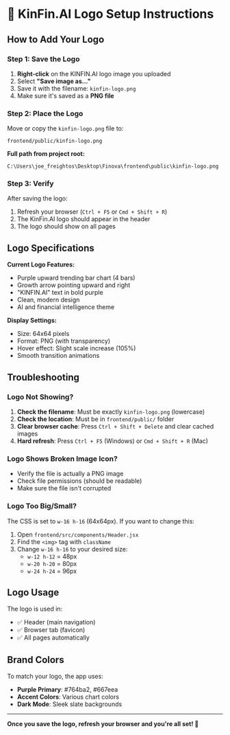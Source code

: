 # 📸 KinFin.AI Logo Setup Instructions

## How to Add Your Logo

### Step 1: Save the Logo
1. **Right-click** on the KINFIN.AI logo image you uploaded
2. Select **"Save image as..."**
3. Save it with the filename: `kinfin-logo.png`
4. Make sure it's saved as a **PNG file**

### Step 2: Place the Logo
Move or copy the `kinfin-logo.png` file to:
```
frontend/public/kinfin-logo.png
```

**Full path from project root:**
```
C:\Users\joe_freightos\Desktop\Finova\frontend\public\kinfin-logo.png
```

### Step 3: Verify
After saving the logo:
1. Refresh your browser (`Ctrl + F5` or `Cmd + Shift + R`)
2. The KinFin.AI logo should appear in the header
3. The logo should show on all pages

## Logo Specifications

**Current Logo Features:**
- Purple upward trending bar chart (4 bars)
- Growth arrow pointing upward and right
- "KINFIN.AI" text in bold purple
- Clean, modern design
- AI and financial intelligence theme

**Display Settings:**
- Size: 64x64 pixels
- Format: PNG (with transparency)
- Hover effect: Slight scale increase (105%)
- Smooth transition animations

## Troubleshooting

### Logo Not Showing?
1. **Check the filename**: Must be exactly `kinfin-logo.png` (lowercase)
2. **Check the location**: Must be in `frontend/public/` folder
3. **Clear browser cache**: Press `Ctrl + Shift + Delete` and clear cached images
4. **Hard refresh**: Press `Ctrl + F5` (Windows) or `Cmd + Shift + R` (Mac)

### Logo Shows Broken Image Icon?
- Verify the file is actually a PNG image
- Check file permissions (should be readable)
- Make sure the file isn't corrupted

### Logo Too Big/Small?
The CSS is set to `w-16 h-16` (64x64px). If you want to change this:
1. Open `frontend/src/components/Header.jsx`
2. Find the `<img>` tag with `className`
3. Change `w-16 h-16` to your desired size:
   - `w-12 h-12` = 48px
   - `w-20 h-20` = 80px
   - `w-24 h-24` = 96px

## Logo Usage

The logo is used in:
- ✅ Header (main navigation)
- ✅ Browser tab (favicon)
- ✅ All pages automatically

## Brand Colors

To match your logo, the app uses:
- **Purple Primary**: #764ba2, #667eea
- **Accent Colors**: Various chart colors
- **Dark Mode**: Sleek slate backgrounds

---

**Once you save the logo, refresh your browser and you're all set! 🎉**








